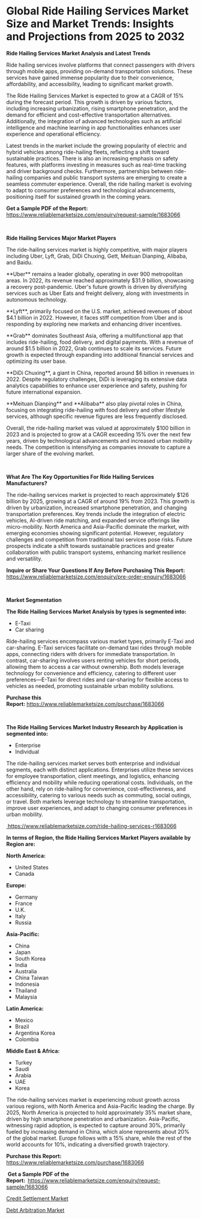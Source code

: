 <p><h1>Global Ride Hailing Services Market Size and Market Trends: Insights and Projections from 2025 to 2032</h1></p><p><strong>Ride Hailing Services Market Analysis and Latest Trends</strong></p>
<p><p>Ride hailing services involve platforms that connect passengers with drivers through mobile apps, providing on-demand transportation solutions. These services have gained immense popularity due to their convenience, affordability, and accessibility, leading to significant market growth. </p><p>The Ride Hailing Services Market is expected to grow at a CAGR of 15% during the forecast period. This growth is driven by various factors, including increasing urbanization, rising smartphone penetration, and the demand for efficient and cost-effective transportation alternatives. Additionally, the integration of advanced technologies such as artificial intelligence and machine learning in app functionalities enhances user experience and operational efficiency.</p><p>Latest trends in the market include the growing popularity of electric and hybrid vehicles among ride-hailing fleets, reflecting a shift toward sustainable practices. There is also an increasing emphasis on safety features, with platforms investing in measures such as real-time tracking and driver background checks. Furthermore, partnerships between ride-hailing companies and public transport systems are emerging to create a seamless commuter experience. Overall, the ride hailing market is evolving to adapt to consumer preferences and technological advancements, positioning itself for sustained growth in the coming years.</p></p>
<p><strong>Get a Sample PDF of the Report:&nbsp;</strong> <a href="https://www.reliablemarketsize.com/enquiry/request-sample/1683066?utm_campaign=2115&utm_medium=2&utm_source=Github&utm_content=ia&utm_term=09032025&utm_id=ride-hailing-services">https://www.reliablemarketsize.com/enquiry/request-sample/1683066</a></p>
<p>&nbsp;</p>
<p><strong>Ride Hailing Services Major Market Players</strong></p>
<p><p>The ride-hailing services market is highly competitive, with major players including Uber, Lyft, Grab, DiDi Chuxing, Gett, Meituan Dianping, Alibaba, and Baidu. </p><p>**Uber** remains a leader globally, operating in over 900 metropolitan areas. In 2022, its revenue reached approximately $31.9 billion, showcasing a recovery post-pandemic. Uber's future growth is driven by diversifying services such as Uber Eats and freight delivery, along with investments in autonomous technology.</p><p>**Lyft**, primarily focused on the U.S. market, achieved revenues of about $4.1 billion in 2022. However, it faces stiff competition from Uber and is responding by exploring new markets and enhancing driver incentives. </p><p>**Grab** dominates Southeast Asia, offering a multifunctional app that includes ride-hailing, food delivery, and digital payments. With a revenue of around $1.5 billion in 2022, Grab continues to scale its services. Future growth is expected through expanding into additional financial services and optimizing its user base.</p><p>**DiDi Chuxing**, a giant in China, reported around $6 billion in revenues in 2022. Despite regulatory challenges, DiDi is leveraging its extensive data analytics capabilities to enhance user experience and safety, pushing for future international expansion.</p><p>**Meituan Dianping** and **Alibaba** also play pivotal roles in China, focusing on integrating ride-hailing with food delivery and other lifestyle services, although specific revenue figures are less frequently disclosed.</p><p>Overall, the ride-hailing market was valued at approximately $100 billion in 2023 and is projected to grow at a CAGR exceeding 15% over the next few years, driven by technological advancements and increased urban mobility needs. The competition is intensifying as companies innovate to capture a larger share of the evolving market.</p></p>
<p>&nbsp;</p>
<p><strong>What Are The Key Opportunities For Ride Hailing Services Manufacturers?</strong></p>
<p><p>The ride-hailing services market is projected to reach approximately $126 billion by 2025, growing at a CAGR of around 19% from 2023. This growth is driven by urbanization, increased smartphone penetration, and changing transportation preferences. Key trends include the integration of electric vehicles, AI-driven ride matching, and expanded service offerings like micro-mobility. North America and Asia-Pacific dominate the market, with emerging economies showing significant potential. However, regulatory challenges and competition from traditional taxi services pose risks. Future prospects indicate a shift towards sustainable practices and greater collaboration with public transport systems, enhancing market resilience and versatility.</p></p>
<p><strong>Inquire or Share Your Questions If Any Before Purchasing This Report:</strong> <a href="https://www.reliablemarketsize.com/enquiry/pre-order-enquiry/1683066?utm_campaign=2115&utm_medium=2&utm_source=Github&utm_content=ia&utm_term=09032025&utm_id=ride-hailing-services">https://www.reliablemarketsize.com/enquiry/pre-order-enquiry/1683066</a></p>
<p>&nbsp;</p>
<p><strong>Market Segmentation</strong></p>
<p><strong>The Ride Hailing Services Market Analysis by types is segmented into:</strong></p>
<p><ul><li>E-Taxi</li><li>Car sharing</li></ul></p>
<p><p>Ride-hailing services encompass various market types, primarily E-Taxi and car-sharing. E-Taxi services facilitate on-demand taxi rides through mobile apps, connecting riders with drivers for immediate transportation. In contrast, car-sharing involves users renting vehicles for short periods, allowing them to access a car without ownership. Both models leverage technology for convenience and efficiency, catering to different user preferences—E-Taxi for direct rides and car-sharing for flexible access to vehicles as needed, promoting sustainable urban mobility solutions.</p></p>
<p><strong>Purchase this Report:&nbsp;</strong><a href="https://www.reliablemarketsize.com/purchase/1683066?utm_campaign=2115&utm_medium=2&utm_source=Github&utm_content=ia&utm_term=09032025&utm_id=ride-hailing-services">https://www.reliablemarketsize.com/purchase/1683066</a></p>
<p>&nbsp;</p>
<p><strong>The Ride Hailing Services Market Industry Research by Application is segmented into:</strong></p>
<p><ul><li>Enterprise</li><li>Individual</li></ul></p>
<p><p>The ride-hailing services market serves both enterprise and individual segments, each with distinct applications. Enterprises utilize these services for employee transportation, client meetings, and logistics, enhancing efficiency and mobility while reducing operational costs. Individuals, on the other hand, rely on ride-hailing for convenience, cost-effectiveness, and accessibility, catering to various needs such as commuting, social outings, or travel. Both markets leverage technology to streamline transportation, improve user experiences, and adapt to changing consumer preferences in urban mobility.</p></p>
<p><a href="https://www.reliablemarketsize.com/ride-hailing-services-r1683066?utm_campaign=2115&utm_medium=2&utm_source=Github&utm_content=ia&utm_term=09032025&utm_id=ride-hailing-services">&nbsp;https://www.reliablemarketsize.com/ride-hailing-services-r1683066</a></p>
<p><strong>In terms of Region, the Ride Hailing Services Market Players available by Region are:</strong></p>
<p>
    <p> <strong> North America: </strong>
        <ul>
            <li>United States</li>
            <li>Canada</li>
        </ul>
        </p> 
    <p> <strong> Europe: </strong>
        <ul>
            <li>Germany</li>
            <li>France</li>
            <li>U.K.</li>
            <li>Italy</li>
            <li>Russia</li>
        </ul>
        </p> 
    <p> <strong> Asia-Pacific: </strong>
        <ul>
            <li>China</li>
            <li>Japan</li>
            <li>South Korea</li>
            <li>India</li>
            <li>Australia</li>
            <li>China Taiwan</li>
            <li>Indonesia</li>
            <li>Thailand</li>
            <li>Malaysia</li>
        </ul>
        </p> 
    <p> <strong> Latin America: </strong>
        <ul>
            <li>Mexico</li>
            <li>Brazil</li>
            <li>Argentina Korea</li>
            <li>Colombia</li>
        </ul>
        </p> 
    <p> <strong> Middle East & Africa: </strong>
        <ul>
            <li>Turkey</li>
            <li>Saudi</li>
            <li>Arabia</li>
            <li>UAE</li>
            <li>Korea</li>
        </ul>
    </p>
    </p>
<p><p>The ride-hailing services market is experiencing robust growth across various regions, with North America and Asia-Pacific leading the charge. By 2025, North America is projected to hold approximately 35% market share, driven by high smartphone penetration and urbanization. Asia-Pacific, witnessing rapid adoption, is expected to capture around 30%, primarily fueled by increasing demand in China, which alone represents about 20% of the global market. Europe follows with a 15% share, while the rest of the world accounts for 10%, indicating a diversified growth trajectory.</p></p>
<p><strong>Purchase this Report: </strong><a href="https://www.reliablemarketsize.com/purchase/1683066?utm_campaign=2115&utm_medium=2&utm_source=Github&utm_content=ia&utm_term=09032025&utm_id=ride-hailing-services">https://www.reliablemarketsize.com/purchase/1683066</a></p>
<p>&nbsp;<strong>Get a Sample PDF of the Report:&nbsp;&nbsp;</strong><a href="https://www.reliablemarketsize.com/enquiry/request-sample/1683066?utm_campaign=2115&utm_medium=2&utm_source=Github&utm_content=ia&utm_term=09032025&utm_id=ride-hailing-services">https://www.reliablemarketsize.com/enquiry/request-sample/1683066</a></p>
<p><strong></strong></p>
<p><p><a href="https://github.com/sofayahoo2023/Market-Research-Report-List-7/blob/main/credit-settlement-market.md?utm_campaign=2115&utm_medium=2&utm_source=Github&utm_content=ia&utm_term=09032025&utm_id=ride-hailing-services">Credit Settlement Market</a></p><p><a href="https://github.com/jolashta/Market-Research-Report-List-1/blob/main/debt-arbitration-market.md?utm_campaign=2115&utm_medium=2&utm_source=Github&utm_content=ia&utm_term=09032025&utm_id=ride-hailing-services">Debt Arbitration Market</a></p></p>